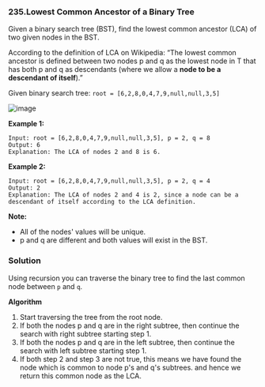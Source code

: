 ### 235.Lowest Common Ancestor of a Binary Tree

Given a binary search tree (BST), find the lowest common ancestor (LCA) of two given nodes in the BST.

According to the definition of LCA on Wikipedia: “The lowest common ancestor is defined between two nodes p and q as the lowest node in T that has both p and q as descendants (where we allow a **node to be a descendant of itself**).”

Given binary search tree:  `root = [6,2,8,0,4,7,9,null,null,3,5]`

![image](https://assets.leetcode.com/uploads/2018/12/14/binarysearchtree_improved.png)

**Example 1:**
```
Input: root = [6,2,8,0,4,7,9,null,null,3,5], p = 2, q = 8
Output: 6
Explanation: The LCA of nodes 2 and 8 is 6.
```

**Example 2:**
```
Input: root = [6,2,8,0,4,7,9,null,null,3,5], p = 2, q = 4
Output: 2
Explanation: The LCA of nodes 2 and 4 is 2, since a node can be a descendant of itself according to the LCA definition.
```

**Note:**

* All of the nodes' values will be unique.
* p and q are different and both values will exist in the BST.


### Solution
Using recursion you can traverse the binary tree to find the last common node between `p` and `q`.

**Algorithm**

1. Start traversing the tree from the root node.
2. If both the nodes p and q are in the right subtree, then continue the search with right subtree starting step 1.
3. If both the nodes p and q are in the left subtree, then continue the search with left subtree starting step 1.
4. If both step 2 and step 3 are not true, this means we have found the node which is common to node p's and q's subtrees. and hence we return this common node as the LCA.